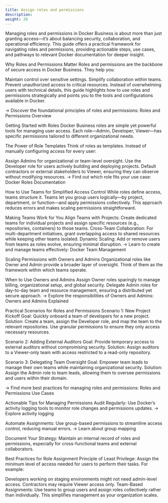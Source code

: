 ```yaml
---
title: Assign roles and permissions
description:
weight: 20
---
```

Managing roles and permissions in Docker Business is about more than just granting access—it’s about balancing security, collaboration, and operational efficiency. This guide offers a practical framework for navigating roles and permissions, providing actionable steps, use cases, and pathways to relevant Docker documentation for deeper insight.

Why Roles and Permissions Matter
Roles and permissions are the backbone of secure access in Docker Business. They help you:

Maintain control over sensitive settings.
Simplify collaboration within teams.
Prevent unauthorized access to critical resources.
Instead of overwhelming users with technical details, this guide highlights how to use roles and permissions strategically and points you to the tools and configurations available in Docker.

→ Discover the foundational principles of roles and permissions: Roles and Permissions Overview

Getting Started with Roles
Docker Business roles are simple yet powerful tools for managing user access. Each role—Admin, Developer, Viewer—has specific permissions tailored to different organizational needs.

The Power of Role Templates
Think of roles as templates. Instead of manually configuring access for every user:

Assign Admins for organizational or team-level oversight.
Use the Developer role for users actively building and deploying projects.
Default contractors or external stakeholders to Viewer, ensuring they can observe without modifying resources.
→ Find out which role fits your use case: Docker Roles Documentation

How to Use Teams for Simplified Access Control
While roles define access, teams structure it. Teams let you group users logically—by project, department, or function—and apply permissions collectively. This approach reduces errors and makes scaling permissions straightforward.

Making Teams Work for You
Align Teams with Projects: Create dedicated teams for individual projects and assign specific resources (e.g., repositories, containers) to those teams.
Cross-Team Collaboration: For multi-department initiatives, grant overlapping access to shared resources while keeping other teams isolated.
Dynamic Scaling: Add or remove users from teams as roles evolve, ensuring minimal disruption.
→ Learn to create and manage teams effectively: Docker Team Management

Scaling Permissions with Owners and Admins
Organizational roles like Owner and Admin provide a broader layer of oversight. Think of them as the framework within which teams operate.

When to Use Owners and Admins
Assign Owner roles sparingly to manage billing, organizational setup, and global security.
Delegate Admin roles for day-to-day team and resource management, ensuring a distributed yet secure approach.
→ Explore the responsibilities of Owners and Admins: Owners and Admins Explained

Practical Scenarios for Roles and Permissions
Scenario 1: New Project Kickoff
Goal: Quickly onboard a team of developers for a new project.
Solution: Create a team, assign the Developer role, and map the team to the relevant repositories. Use granular permissions to ensure they only access necessary resources.

Scenario 2: Adding External Auditors
Goal: Provide temporary access to external auditors without compromising security.
Solution: Assign auditors to a Viewer-only team with access restricted to a read-only repository.

Scenario 3: Delegating Team Oversight
Goal: Empower team leads to manage their own teams while maintaining organizational security.
Solution: Assign the Admin role to team leads, allowing them to oversee permissions and users within their domain.

→ Find more best practices for managing roles and permissions: Roles and Permissions Use Cases

Actionable Tips for Managing Permissions
Audit Regularly: Use Docker’s activity logging tools to monitor role changes and permissions updates.
→ Explore activity logging

Automate Assignments: Use group-based permissions to streamline access control, reducing manual errors.
→ Learn about group mapping

Document Your Strategy: Maintain an internal record of roles and permissions, especially for cross-functional teams and external collaborators.



Best Practices for Role Assignment
Principle of Least Privilege: Assign the minimum level of access needed for users to perform their tasks. For example:

Developers working on staging environments might not need admin-level access.
Contractors may require Viewer access only.
Team-Based Assignments: Use teams to group users and assign roles collectively rather than individually. This simplifies management as your organization scales.


